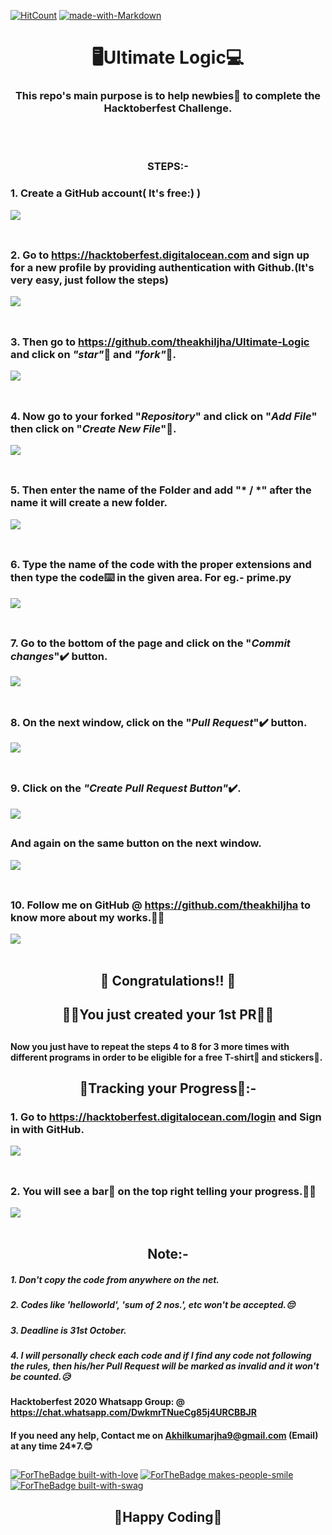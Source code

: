 [![HitCount](http://hits.dwyl.com/theakhiljha/Ultimate-Logic.svg)](http://hits.dwyl.com/theakhiljha/Ultimate-Logic)
[![made-with-Markdown](https://img.shields.io/badge/Made%20with-Markdown-1f425f.svg)](http://commonmark.org)

# <div align="center">🖥️Ultimate Logic💻</div>

### <div align="center">This repo's main purpose is to help newbies👶 to complete the Hacktoberfest Challenge.</div>
<br></br>

### <div align="center">STEPS:-</div>

  ### 1. Create a GitHub account( It's free:) )
  ![](https://i.ibb.co/4WFftgD/Screenshot-from-2020-10-02-00-30-47.jpg)
<br></br>
##
  ### 2. Go to https://hacktoberfest.digitalocean.com and sign up for a new profile by providing authentication with Github.(It's   very     easy, just follow the steps)
  ![](https://i.ibb.co/PjrrX2M/Screenshot-from-2020-10-02-00-39-10.jpg)
<br></br>
##
  ### 3. Then go to https://github.com/theakhiljha/Ultimate-Logic and click on *"star"*🌟 and *"fork"*🍴.
  ![](https://i.ibb.co/vvcfPNK/Github.jpg)
<br></br>
##
  ### 4. Now go to your forked "*Repository*" and click on "*Add File*" then click on "*Create New File*"📁.
  ![](https://i.ibb.co/m8b8YYP/Github-1.jpg)
<br></br>
##
  ### 5. Then enter the name of the Folder and add "* / *" after the name it will create a new folder.
  ![](https://i.ibb.co/CMMMSJj/newfolder.jpg)
<br></br>
##
  ### 6. Type the name of the code with the proper extensions and then type the code⌨️ in the given area. For eg.- prime.py
  ![](https://i.ibb.co/GnFKrZ9/Screenshot-from-2020-10-04-22-35-40.jpg)
<br></br>
##
  ### 7. Go to the bottom of the page and click on the "*Commit changes*"✔️ button.
  ![](https://i.ibb.co/QQM95mS/commit.jpg)
<br></br>
##
  ### 8. On the next window, click on the "*Pull Request*"✔️ button.
  ![](https://i.ibb.co/LxW7q9F/pull.jpg)
<br></br>
##
  ### 9. Click on the *"Create Pull Request Button"*✔️.
  ![](https://i.ibb.co/17YNgMw/pr-LI.jpg)
  ##
  ### And again on the same button on the next window.
  ![](https://i.ibb.co/m95QGHK/request.jpg)
<br></br>
##
  ### 10. Follow me on GitHub @ https://github.com/theakhiljha to know more about my works.👨‍💻
  ![](https://i.ibb.co/q0kXhgN/Screenshot-from-2020-10-17-18-32-04.jpg)
<br></br>
##


##
## <div align="center"> 🥳 Congratulations!! 🥳 </div>
## <div align="center">🙌🙌You just created your 1st PR🙌🙌</div>

##
#### Now you just have to repeat the steps 4 to 8 for 3 more times with different programs in order to be eligible for a free T-shirt👕 and stickers🤩.
##
## <div align="center">🔄Tracking your Progress🚧:-</div>
  
  ### 1. Go to https://hacktoberfest.digitalocean.com/login and Sign in with GitHub.
  ![](https://i.ibb.co/Ss7DhJk/login.jpg)
  <br></br>
##
  ### 2. You will see a bar🔋 on the top right telling your progress.🤩🤩
  ![](https://i.ibb.co/X3r0mVx/trackPR.jpg)
  <br></br>
##

## <div align="center">Note:-</div>

##### 1. Don't copy the code from anywhere on the net.
##### 2. Codes like 'helloworld', 'sum of 2 nos.', etc won't be accepted.😔
##### 3. Deadline is 31st October.
##### 4. I will personally check each code and if I find any code not following the rules, then his/her Pull Request will be marked as invalid and it won't be counted.😥

#### Hacktoberfest 2020 Whatsapp Group: @ https://chat.whatsapp.com/DwkmrTNueCg85j4URCBBJR

#### If you need any help, Contact me on Akhilkumarjha9@gmail.com (Email) at any time 24*7.😊
##
[![ForTheBadge built-with-love](http://ForTheBadge.com/images/badges/built-with-love.svg)](https://GitHub.com/Naereen/)
[![ForTheBadge makes-people-smile](http://ForTheBadge.com/images/badges/makes-people-smile.svg)](http://ForTheBadge.com)
[![ForTheBadge built-with-swag](http://ForTheBadge.com/images/badges/built-with-swag.svg)](https://GitHub.com/Naereen/)

## <div align="center">🤞Happy Coding🤞</div>
